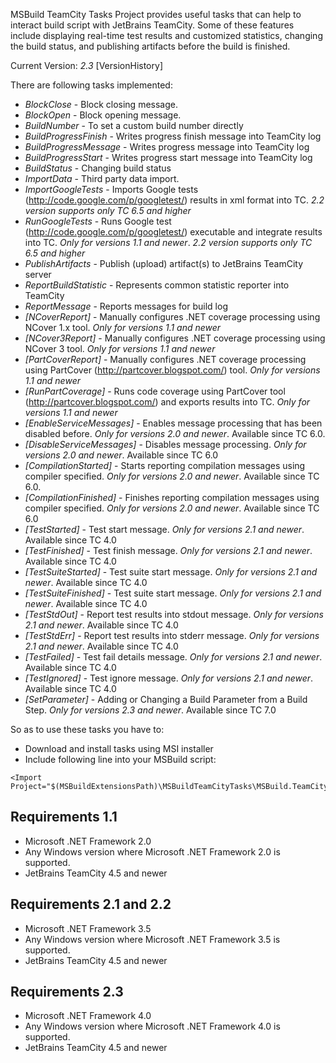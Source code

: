 MSBuild TeamCity Tasks Project provides useful tasks that can help to interact build script with JetBrains TeamCity. Some of these features include displaying real-time test results and customized statistics, changing the build status, and publishing artifacts before the build is finished.

Current Version: *2.3* [VersionHistory]

There are following tasks implemented:
  * *BlockClose* - Block closing message.
  * *BlockOpen* - Block opening message.
  * *BuildNumber* - To set a custom build number directly
  * *BuildProgressFinish* - Writes progress finish message into TeamCity log
  * *BuildProgressMessage* - Writes progress message into TeamCity log
  * *BuildProgressStart* - Writes progress start message into TeamCity log
  * *BuildStatus* - Changing build status
  * *ImportData* - Third party data import.
  * *ImportGoogleTests* - Imports Google tests (http://code.google.com/p/googletest/) results in xml format into TC. *2.2 version supports only TC 6.5 and higher*
  * *RunGoogleTests* - Runs Google test (http://code.google.com/p/googletest/) executable and integrate results into TC. *Only for versions 1.1 and newer*. *2.2 version supports only TC 6.5 and higher*
  * *PublishArtifacts* - Publish (upload) artifact(s) to JetBrains TeamCity server
  * *ReportBuildStatistic* - Represents common statistic reporter into TeamCity
  * *ReportMessage* - Reports messages for build log
  * *[NCoverReport]* - Manually configures .NET coverage processing using NCover 1.x tool. *Only for versions 1.1 and newer*
  * *[NCover3Report]* - Manually configures .NET coverage processing using NCover 3 tool. *Only for versions 1.1 and newer*
  * *[PartCoverReport]* - Manually configures .NET coverage processing using PartCover (http://partcover.blogspot.com/) tool. *Only for versions 1.1 and newer*
  * *[RunPartCoverage]* - Runs code coverage using PartCover tool (http://partcover.blogspot.com/) and exports results into TC. *Only for versions 1.1 and newer*
  * *[EnableServiceMessages]* - Enables message processing that has been disabled before. *Only for versions 2.0 and newer*. Available since TC 6.0.
  * *[DisableServiceMessages]* - Disables message processing. *Only for versions 2.0 and newer*. Available since TC 6.0
  * *[CompilationStarted]* - Starts reporting compilation messages using compiler specified. *Only for versions 2.0 and newer*. Available since TC 6.0.
  * *[CompilationFinished]* - Finishes reporting compilation messages using compiler specified. *Only for versions 2.0 and newer*. Available since TC 6.0
  * *[TestStarted]* - Test start message. *Only for versions 2.1 and newer*. Available since TC 4.0
  * *[TestFinished]* - Test finish message. *Only for versions 2.1 and newer*. Available since TC 4.0
  * *[TestSuiteStarted]* -  Test suite start message. *Only for versions 2.1 and newer*. Available since TC 4.0
  * *[TestSuiteFinished]* -  Test suite start message. *Only for versions 2.1 and newer*. Available since TC 4.0
  * *[TestStdOut]* -  Report test results into stdout message. *Only for versions 2.1 and newer*. Available since TC 4.0
  * *[TestStdErr]* -  Report test results into stderr message. *Only for versions 2.1 and newer*. Available since TC 4.0
  * *[TestFailed]* -  Test fail details message. *Only for versions 2.1 and newer*. Available since TC 4.0
  * *[TestIgnored]* -  Test ignore message. *Only for versions 2.1 and newer*. Available since TC 4.0
  * *[SetParameter]* -  Adding or Changing a Build Parameter from a Build Step. *Only for versions 2.3 and newer*. Available since TC 7.0

So as to use these tasks you have to:

  * Download and install tasks using MSI installer
  * Include following line into your MSBuild script:
```
<Import Project="$(MSBuildExtensionsPath)\MSBuildTeamCityTasks\MSBuild.TeamCity.Tasks.Targets"/>
```

## Requirements 1.1
 * Microsoft .NET Framework 2.0 
 * Any Windows version where Microsoft .NET Framework 2.0 is supported.
 * JetBrains TeamCity 4.5 and newer

## Requirements 2.1 and 2.2
 * Microsoft .NET Framework 3.5 
 * Any Windows version where Microsoft .NET Framework 3.5 is supported.
 * JetBrains TeamCity 4.5 and newer

## Requirements 2.3
 * Microsoft .NET Framework 4.0
 * Any Windows version where Microsoft .NET Framework 4.0 is supported.
 * JetBrains TeamCity 4.5 and newer